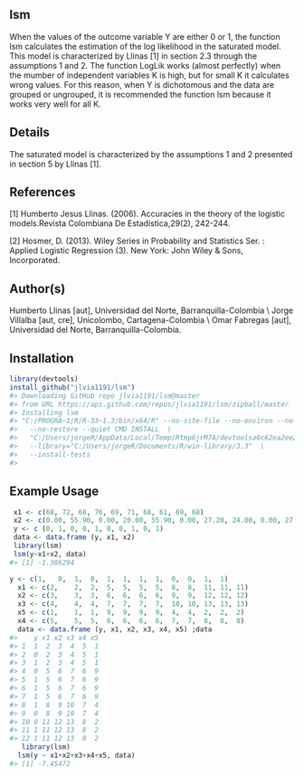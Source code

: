 lsm
---

When the values of the outcome variable Y are either 0 or 1, the function lsm calculates the estimation of the log likelihood in the saturated model. This model is characterized by Llinas \[1\] in section 2.3 through the assumptions 1 and 2. The function LogLik works (almost perfectly) when the mumber of independent variables K is high, but for small K it calculates wrong values. For this reason, when Y is dichotomous and the data are grouped or ungrouped, it is recommended the function lsm because it works very well for all K.

Details
-------

The saturated model is characterized by the assumptions 1 and 2 presented in section 5 by Llinas \[1\].

References
----------

\[1\] Humberto Jesus Llinas. (2006). Accuracies in the theory of the logistic models.Revista Colombiana De Estadistica,29(2), 242-244.

\[2\] Hosmer, D. (2013). Wiley Series in Probability and Statistics Ser. : Applied Logistic Regression (3). New York: John Wiley & Sons, Incorporated.

Author(s)
---------

Humberto Llinas \[aut\], Universidad del Norte, Barranquilla-Colombia \\ Jorge Villalba \[aut, cre\], Unicolombo, Cartagena-Colombia \\ Omar Fabregas \[aut\], Universidad del Norte, Barranquilla-Colombia.

Installation
------------

``` r
library(devtools)
install_github("jlvia1191/lsm")
#> Downloading GitHub repo jlvia1191/lsm@master
#> from URL https://api.github.com/repos/jlvia1191/lsm/zipball/master
#> Installing lsm
#> "C:/PROGRA~1/R/R-33~1.3/bin/x64/R" --no-site-file --no-environ --no-save  \
#>   --no-restore --quiet CMD INSTALL  \
#>   "C:/Users/jorgeR/AppData/Local/Temp/Rtmp6jrM7A/devtoolsa6c62ea2ee2/jlvia1191-lsm-1f29ada"  \
#>   --library="C:/Users/jorgeR/Documents/R/win-library/3.3"  \
#>   --install-tests
#> 
```

Example Usage
-------------

``` r
 x1 <- c(68, 72, 68, 76, 69, 71, 68, 61, 69, 68)
 x2 <- c(0.00, 55.90, 0.00, 20.00, 55.90, 0.00, 27.20, 24.00, 0.00, 27.20)
 y <- c (0, 1, 0, 0, 1, 0, 0, 1, 0, 1)
 data <- data.frame (y, x1, x2)
 library(lsm)
 lsm(y~x1+x2, data)
#> [1] -1.386294
```

``` r
y <- c(1,   0,  1,  0,  1,  1,  1,  1,  0,  0,  1,  1)
  x1 <- c(2,    2,  2,  5,  5,  5,  5,  8,  8,  11, 11, 11)
  x2 <- c(3,    3,  3,  6,  6,  6,  6,  9,  9,  12, 12, 12)
  x3 <- c(4,    4,  4,  7,  7,  7,  7,  10, 10, 13, 13, 13)
  x5 <- c(1,    1,  1,  9,  9,  9,  9,  4,  4,  2,  2,  2)
  x4 <- c(5,    5,  5,  6,  6,  6,  6,  7,  7,  8,  8,  8)
  data <- data.frame (y, x1, x2, x3, x4, x5) ;data
#>    y x1 x2 x3 x4 x5
#> 1  1  2  3  4  5  1
#> 2  0  2  3  4  5  1
#> 3  1  2  3  4  5  1
#> 4  0  5  6  7  6  9
#> 5  1  5  6  7  6  9
#> 6  1  5  6  7  6  9
#> 7  1  5  6  7  6  9
#> 8  1  8  9 10  7  4
#> 9  0  8  9 10  7  4
#> 10 0 11 12 13  8  2
#> 11 1 11 12 13  8  2
#> 12 1 11 12 13  8  2
   library(lsm)
  lsm(y ~ x1+x2+x3+x4+x5, data)
#> [1] -7.45472
```
